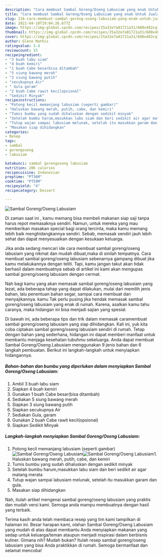 ```yaml
---
description: "Cara membuat Sambal Goreng/Oseng Labusiam yang enak Untuk Jualan"
title: "Cara membuat Sambal Goreng/Oseng Labusiam yang enak Untuk Jualan"
slug: 216-cara-membuat-sambal-goreng-oseng-labusiam-yang-enak-untuk-jualan
date: 2021-04-10T19:04:26.677Z
image: https://img-global.cpcdn.com/recipes/25a32e7a81721a31/680x482cq70/sambal-gorengoseng-labusiam-foto-resep-utama.jpg
thumbnail: https://img-global.cpcdn.com/recipes/25a32e7a81721a31/680x482cq70/sambal-gorengoseng-labusiam-foto-resep-utama.jpg
cover: https://img-global.cpcdn.com/recipes/25a32e7a81721a31/680x482cq70/sambal-gorengoseng-labusiam-foto-resep-utama.jpg
author: Glenn Mathis
ratingvalue: 3.4
reviewcount: 15
recipeingredient:
- "3 buah labu siam"
- "4 buah kemiri"
- "1 buah Cabe besarbisa ditambah"
- "5 siung bawang merah"
- "3 siung bawang putih"
- "secukupnya Air"
- " Gula garam"
- "2 buah Cabe rawit kecilopsional"
- "Sedikit Minyak"
recipeinstructions:
- "Potong kecil memanjang labusiam (seperti gambar)"
- "Haluskan bawang merah, putih, cabe, dan kemiri"
- "Tumis bumbu yang sudah dihaluskan dengan sedikit minyak"
- "Setelah bumbu harum,masukkan labu siam dan beri sedikit air agar matang merata"
- "Tutup wajan sampai labusiam melunak, setelah itu masukkan garam dan gula."
- "Masakan siap dihidangkan"
categories:
- Resep
tags:
- sambal
- gorengoseng
- labusiam

katakunci: sambal gorengoseng labusiam 
nutrition: 206 calories
recipecuisine: Indonesian
preptime: "PT36M"
cooktime: "PT59M"
recipeyield: "4"
recipecategory: Dessert

---
```



![Sambal Goreng/Oseng Labusiam](https://img-global.cpcdn.com/recipes/25a32e7a81721a31/680x482cq70/sambal-gorengoseng-labusiam-foto-resep-utama.jpg)

Di zaman  saat ini , kamu memang bisa membeli makanan siap saji tanpa harus repot memasaknya sendiri. Namun, untuk mereka yang mau memberikan masakan special bagi orang tercinta, maka kamu memang lebih baik menghidangkannya sendiri. Sebab, memasak sendiri jauh lebih sehat dan dapat menyesuaikan dengan kesukaan keluarga.

Jika anda sedang mencari ide cara membuat sambal goreng/oseng labusiam yang nikmat dan mudah dibuat,maka di sinilah tempatnya. Cara membuat sambal goreng/oseng labusiam  sebenarnya gampang dibuat jika kamu melakukannya dengan teliti. Tapi, kamu jangan takut akan tidak berhasil dalam membuatnya 
sebab di artikel ini kami akan mengupas sambal goreng/oseng labusiam dengan cermat.  



Nah bagi kamu yang akan memasak sambal goreng/oseng labusiam yang lezat, ada beberapa tahap yang dapat dilakukan, mulai dari memilih jenis bahan, lalu penentuan bahan segar, sampai cara membuat dan menyajikannya. kamu Tak perlu pusing jika hendak memasak sambal goreng/oseng labusiam yang enak di rumah. Karena, asalkan kamu  tahu caranya, maka hidangan ini bisa menjadi sajian yang spesial.

Di bawah ini, ada beberapa tips dan trik dalam memasak caramembuat sambal goreng/oseng labusiam yang siap dihidangkan. Kali ini, yuk kita coba ciptakan sambal goreng/oseng labusiam sendiri di rumah. Tetap dengan bahan yang sederhana, hidangan ini dapat memberi manfaat untuk membantu menjaga kesehatan tubuhmu sekeluarga. Anda dapat membuat Sambal Goreng/Oseng Labusiam menggunakan 9 jenis bahan dan 6 langkah pembuatan. Berikut ini langkah-langkah untuk menyiapkan hidangannya.

<!--inarticleads1-->

##### Bahan-bahan dan bumbu yang diperlukan dalam menyiapkan Sambal Goreng/Oseng Labusiam:

1. Ambil 3 buah labu siam
1. Siapkan 4 buah kemiri
1. Gunakan 1 buah Cabe besar(bisa ditambah)
1. Sediakan 5 siung bawang merah
1. Siapkan 3 siung bawang putih
1. Siapkan secukupnya Air
1. Sediakan  Gula, garam
1. Gunakan 2 buah Cabe rawit kecil(opsional)
1. Siapkan Sedikit Minyak




<!--inarticleads2-->

##### Langkah-langkah menyiapkan Sambal Goreng/Oseng Labusiam:

1. Potong kecil memanjang labusiam (seperti gambar)
<img src="https://img-global.cpcdn.com/steps/54834cc168b8fb1a/160x128cq70/sambal-gorengoseng-labusiam-langkah-memasak-1-foto.jpg" alt="Sambal Goreng/Oseng Labusiam"><img src="https://img-global.cpcdn.com/steps/4df58bcaad67d65b/160x128cq70/sambal-gorengoseng-labusiam-langkah-memasak-1-foto.jpg" alt="Sambal Goreng/Oseng Labusiam">1. Haluskan bawang merah, putih, cabe, dan kemiri
1. Tumis bumbu yang sudah dihaluskan dengan sedikit minyak
1. Setelah bumbu harum,masukkan labu siam dan beri sedikit air agar matang merata
1. Tutup wajan sampai labusiam melunak, setelah itu masukkan garam dan gula.
1. Masakan siap dihidangkan




Nah, itulah artikel mengenai  sambal goreng/oseng labusiam  yang praktis dan mudah versi kami. Semoga anda mampu membuatnya dengan hasil yang terbaik. 

Terima kasih anda telah membaca resep yang tim kami tampilkan di halaman ini. Besar harapan kami, olahan  Sambal Goreng/Oseng Labusiam yang mudah di atas dapat membantu Anda menyiapkan makanan yang sedap untuk keluarga/teman ataupun menjadi inspirasi dalam berbisnis kuliner. Gimana nih? Mudah bukan? Itulah resep sambal goreng/oseng labusiam yang bisa Anda praktikkan di rumah. Semoga bermanfaat dan selamat mencoba!

